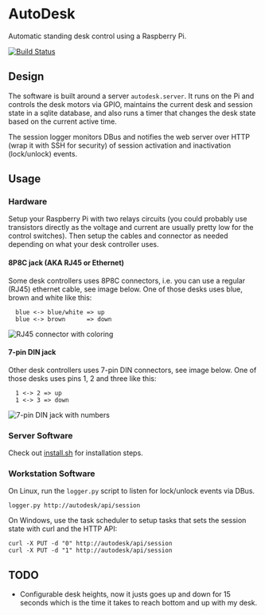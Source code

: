 # AutoDesk

Automatic standing desk control using a Raspberry Pi.

[![Build Status](https://travis-ci.org/daoo/autodesk.svg?branch=master)](https://travis-ci.org/daoo/autodesk)

## Design

The software is built around a server `autodesk.server`. It runs on the Pi and
controls the desk motors via GPIO, maintains the current desk and session state
in a sqlite database, and also runs a timer that changes the desk state based
on the current active time.

The session logger monitors DBus and notifies the web server over HTTP (wrap it
with SSH for security) of session activation and inactivation (lock/unlock)
events.

## Usage

### Hardware

Setup your Raspberry Pi with two relays circuits (you could probably use
transistors directly as the voltage and current are usually pretty low for the
control switches). Then setup the cables and connector as needed depending on
what your desk controller uses.

#### 8P8C jack (AKA RJ45 or Ethernet)

Some desk controllers uses 8P8C connectors, i.e. you can use a regular (RJ45)
ethernet cable, see image below. One of those desks uses blue, brown and white
like this:

```
  blue <-> blue/white => up
  blue <-> brown      => down
```

![RJ45 connector with coloring](docs/8p8c.png)

#### 7-pin DIN jack

Other desk controllers uses 7-pin DIN connectors, see image below. One of those
desks uses pins 1, 2 and three like this:

```
  1 <-> 2 => up
  1 <-> 3 => down
```

![7-pin DIN jack with numbers](docs/7-pin-din.png)

### Server Software

Check out [install.sh](install.sh) for installation steps.

### Workstation Software

On Linux, run the `logger.py` script to listen for lock/unlock events via DBus.

    logger.py http://autodesk/api/session

On Windows, use the task scheduler to setup tasks that sets the session state
with curl and the HTTP API:

    curl -X PUT -d "0" http://autodesk/api/session
    curl -X PUT -d "1" http://autodesk/api/session

## TODO

* Configurable desk heights, now it justs goes up and down for 15 seconds which
  is the time it takes to reach bottom and up with my desk.
